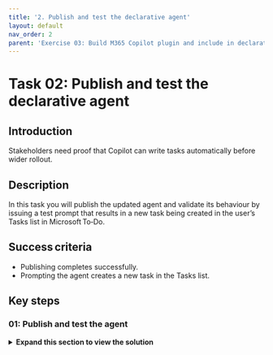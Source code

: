 ```yaml
---
title: '2. Publish and test the declarative agent'
layout: default
nav_order: 2
parent: 'Exercise 03: Build M365 Copilot plugin and include in declarative agent'
---
```


# Task 02: Publish and test the declarative agent 

## Introduction
Stakeholders need proof that Copilot can write tasks automatically before wider rollout.

## Description
In this task you will publish the updated agent and validate its behaviour by issuing a test prompt that results in a new task being created in the user’s Tasks list in Microsoft To‑Do.

## Success criteria
 - Publishing completes successfully.
 - Prompting the agent creates a new task in the Tasks list.

## Key steps

### 01: Publish and test the agent

<details markdown="block"> 
  <summary><strong>Expand this section to view the solution</strong></summary> 

1. In the upper-right corner of the page, select **Publish**. 

1. On the **Publish agent** page, review the information and then select **Publish**. Select **Done**.  

1. Return to the Copilot Studio browser tab. Ensure that the **Project Tracker** agent displays. 

1. If the Test pane is not visible, select **Test**. 

1. In the Test pane, enter the following prompt to create a task in **Microsoft To-Do** and select **Enter**: 

    ```Copilot-wrap-nocolor
    Please create a task in To-Do, in the list named Tasks, to remind me to check TaskMaster Pro deadlines. 
    ``` 

1. If prompted, select **Sign in to Project Tracker** to establish a connection with the **Microsoft To-Do** connector.  

    {: .note }
    > This will open up the connections page in Copilot Studio. 

1. In the right-most column for **Microsoft To-Do (Business)**, select **Connect**. 

1. On the **Create or pick a connection** page, select **Submit** to allow permission for the connection.  

    {: .note }
    > The **Status** column will now display **Connected**. 
    > 
    > ![connected.jpg](../../media/connected.jpg) 

1. Return to the browser tab with the **Project Tracker** chat. 

1. Re-submit the previous prompt into the chat and select **Enter**: 

    ```Copilot-wrap-nocolor
    Please create a task in To-Do, in the list called Tasks, to remind me to check TaskMaster Pro deadlines. 
    ``` 

    {: .note }
    > This time, you'll see a message confirming that a task has been created in your **To-Do** list. 

1. Open the **Microsoft To-Do** application from the same account by opening a new browser tab and going to **https://to-do.office.com**. If prompted, sign in with your credentials. 

1. On the new **My day - To do** tab, select **Tasks** in the left menu pane.  

    {: .note }
    > The newly created task will be listed.  

1. If you select **Check TaskMaster Pro deadlines** in a real environment, you would be able to view details. 

    ![1gbcbetk.jpg](../../media/1gbcbetk.jpg)

1. Press **Enter** to continue.

</details>
